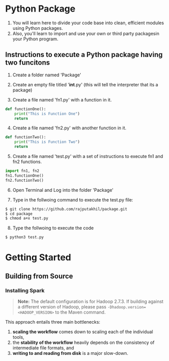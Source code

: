Python Package
====

  1. You will learn here to divide your code base into clean, efficient modules using Python packages.
  2. Also, you'll learn to import and use your own or third party packagesin your Python program.

## Instructions to execute a Python package having two funcitons

1. Create a folder named 'Package'

2. Create an empty file titled '__int__.py' (this will tell the interpreter that its a package)

3. Create a file named 'fn1.py' with a function in it.

```python
def functionOne():
    print("This is Function One")
    return
```

4. Create a file named 'fn2.py' with another function in it.

```python
def functionTwo():
    print("This is Function Two")
    return
```

5. Create a file named 'test.py' with a set of instructions to execute fn1 and fn2 functions.

```python
import fn1, fn2
fn1.functionOne()
fn2.functionTwo()
```

6. Open Terminal and Log into the folder 'Package'

7. Type in the follwoing command to execute the test.py file:

```bash
$ git clone https://github.com/rajputakhil/package.git
$ cd package
$ chmod a+x test.py
```

8. Type the follwoing to execute the code

```bash
$ python3 test.py
```



# Getting Started
## Building from Source
### Installing Spark

> **Note:** The default configuration is for Hadoop 2.7.3. If building against
> a different version of Hadoop, please pass `-Dhadoop.version=<HADOOP_VERSION>`
> to the Maven command.

This approach entails three main bottlenecks: 

  1. __scaling the workflow__ comes down to scaling each of the individual
     tools,
  2. the __stability of the workflow__ heavily depends on the consistency of
     intermediate file formats, and
  3. __writing to and reading from disk__ is a major slow-down.
